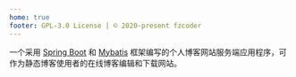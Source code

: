 ```yaml
---
home: true
footer: GPL-3.0 License | © 2020-present fzcoder
---
```


一个采用 [Spring Boot](https://spring.io/projects/spring-boot) 和 [Mybatis](https://mybatis.org/mybatis-3/) 框架编写的个人博客网站服务端应用程序，可作为静态博客使用者的在线博客编辑和下载网站。
